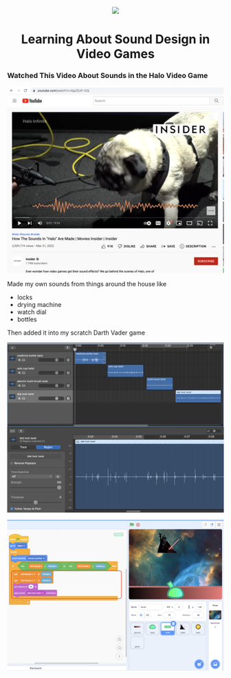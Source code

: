 <p align="center">
    <img src="https://github.com/russellbrudnak/russellbrudnak/blob/main/rainbow.gif">
</p>



<h1 align="center">
  Learning About Sound Design in Video Games
</h1>

### Watched This Video About Sounds in the Halo Video Game

<p align="center">
  <a href="https://youtu.be/AjpZEzP-I2Q">
    <img src="https://github.com/russellbrudnak/russellbrudnak/blob/main/img/02-youtube-halo-sound-video.png"
      alt="How The Sounds In Halo Are Made | Movies Insider | Insider" />
  </a>
</p>

Made my own sounds from things around the house like

- locks
- drying machine
- watch dial
- bottles

Then added it into my scratch Darth Vader game

<p align="center">
    <img src="https://github.com/russellbrudnak/russellbrudnak/blob/main/img/01-game-sound.png">
</p>

<p align="center">
    <img src="https://github.com/russellbrudnak/russellbrudnak/blob/main/img/03-scratch-laser-game.png">
</p>